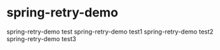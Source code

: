 # spring-retry-demo
spring-retry-demo test
spring-retry-demo test1
spring-retry-demo test2
spring-retry-demo test3